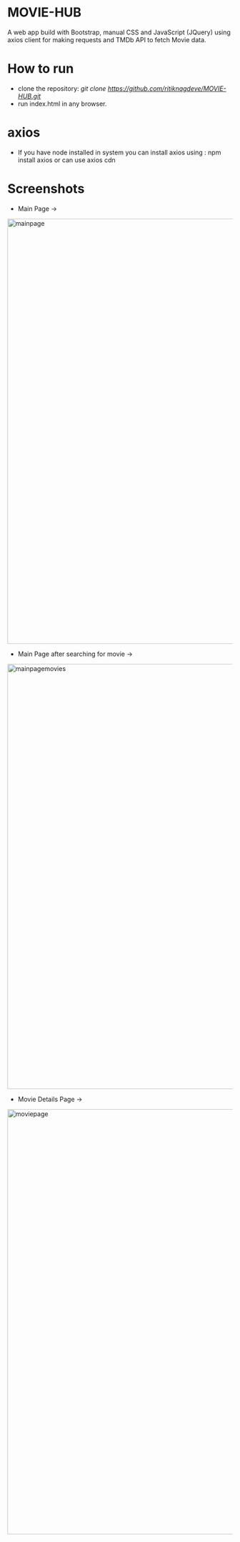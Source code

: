 # MOVIE-HUB
A web app build with Bootstrap, manual CSS and JavaScript (JQuery) using axios client for making requests and TMDb API to fetch Movie data.
# How to run
+ clone the repository: *git clone https://github.com/ritiknagdeve/MOVIE-HUB.git*
+ run index.html in any browser.
# axios
+ If you have node installed in system you can install axios using : npm install axios
or can use axios cdn
# Screenshots
+ Main Page ->
<img width="952" alt="mainpage" src="https://user-images.githubusercontent.com/67960782/87724173-9a12ad00-c7d8-11ea-8e03-4a7b5fc75caf.PNG">

+ Main Page after searching for movie ->
<img width="952" alt="mainpagemovies" src="https://user-images.githubusercontent.com/67960782/87724181-9ed76100-c7d8-11ea-8f3e-ff36f7e1d5a3.PNG">

+ Movie Details Page ->
<img width="952" alt="moviepage" src="https://user-images.githubusercontent.com/67960782/87724200-a565d880-c7d8-11ea-9381-1e268bfef246.PNG">
